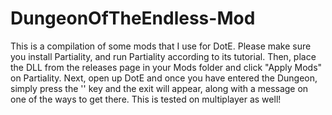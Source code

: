 # DungeonOfTheEndless-Mod
This is a compilation of some mods that I use for DotE.
Please make sure you install Partiality, and run Partiality according to its tutorial.
Then, place the DLL from the releases page in your Mods folder and click "Apply Mods" on Partiality.
Next, open up DotE and once you have entered the Dungeon, simply press the '\' key and the exit will appear, along with a message on one of the ways to get there.
This is tested on multiplayer as well!
